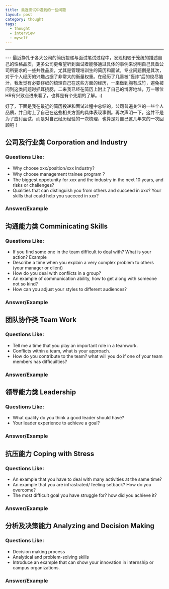 ```yaml
---
title: 最近面试中遇到的一些问题
layout: post
category: thought
tags:
  - thought
  - interview
  - myself
---
```


---
<link rel="stylesheet" href="http://yandex.st/highlightjs/6.2/styles/googlecode.min.css">
 
<script src="http://code.jquery.com/jquery-1.7.2.min.js"></script>
<script src="http://yandex.st/highlightjs/6.2/highlight.min.js"></script>
 
<script>hljs.initHighlightingOnLoad();</script>
<script type="text/javascript">
 $(document).ready(function(){
      $("h2,h3,h4,h5,h6").each(function(i,item){
        var tag = $(item).get(0).localName;
        $(item).attr("id","wow"+i);
        $("#category").append('<a class="new'+tag+'" href="#wow'+i+'">'+$(this).text()+'</a></br>');
        $(".newh2").css("margin-left",0);
        $(".newh3").css("margin-left",20);
        $(".newh4").css("margin-left",40);
        $(".newh5").css("margin-left",60);
        $(".newh6").css("margin-left",80);
      });
 });
</script>
<div id="category"></div>
---
最近挣扎于各大公司的简历投递与面试笔试过程中，发现相较于笼统的描述自己的性格品质，更多公司更希望听到面试者能够通过具体的事例来说明自己具备公司所要求的一些共性品质，尤其是管理培训生的简历和面试，专业问题倒是其次，对于个人经历的兴趣占据了非常大的衡量权重。在经历了几番被“轰炸”后的绞尽脑汁，我发觉有必要仔细的梳理自己在这些方面的经历，一来做到胸有成竹，避免被问到这类问题时抓耳挠腮，二来我已经在简历上附上了自己的博客地址，万一哪位HR有兴致点进来看了，也算是有个先期的了解。:)

好了，下面是我在最近的简历投递和面试过程中总结的，公司普遍关注的一些个人品质，并且附上了自己在这些相关方面的具体表现事例。再次声明一下，这并不是为了应付面试，而是对自己经历经验的一次梳理，也算是对自己这几年来的一次回顾吧！

## 公司及行业类 Corporation and Industry  
### Questions Like:  
- Why choose xxx/position/xxx Industry?  
- Why choose management trainee program？  
- The biggest oppotunity for xxx and the industry in the next 10 years, and risks or challenges?  
- Qualities that can distinguish you from others and succeed in xxx? Your skills that could help you succeed in xxx?   

### Answer/Example

## 沟通能力类 Comminicating Skills
### Questions Like:  
- If you find some one in the team difficult to deal with? What is your action? Example  
- Describe a time when you explain a very complex problem to others (your manager or client)  
- How do you deal with conflicts in a group?  
- An example of communication ability, how to get along with someone not so kind?  
- How can you adjust your styles to different audiences?  

### Answer/Example

## 团队协作类 Team Work
### Questions Like:   
- Tell me a time that you play an important role in a teamwork.  
- Conflicts within a team, what is your approach.  
- How do you contribute to the team? what will you do if one of your team members has difficuilties?  

### Answer/Example

## 领导能力类 Leadership
### Questions Like:  
- What quality do you think a good leader should have?  
- Your leader experience to achieve a goal?  
 
### Answer/Example

## 抗压能力 Coping with Stress
### Questions Like:  
- An example that you have to deal with many activities at the same time?  
- An example that you are infrastrated/ feeling setback? How do you overcome?  
- The most difficult goal you have struggle for? how did you achieve it?  

### Answer/Example

## 分析及决策能力 Analyzing and Decision Making
### Questions Like:  
- Decision making process  
- Analytical and problem-solving skills  
- Introduce an example that can show your innovation in internship or campus organizations.  

### Answer/Example
